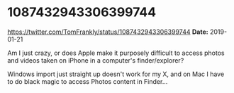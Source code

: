 # 1087432943306399744
https://twitter.com/TomFrankly/status/1087432943306399744
**Date:** 2019-01-21

Am I just crazy, or does Apple make it purposely difficult to access photos and videos taken on iPhone in a computer's finder/explorer?

Windows import just straight up doesn't work for my X, and on Mac I have to do black magic to access Photos content in Finder...
